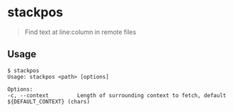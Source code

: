 # stackpos

> Find text at line:column in remote files

## Usage
```
$ stackpos
Usage: stackpos <path> [options]

Options:
-c, --context         Length of surrounding context to fetch, default ${DEFAULT_CONTEXT} (chars)
```
